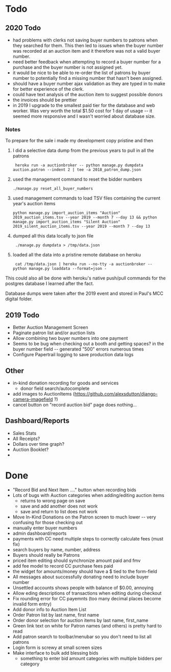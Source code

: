 # Todo

## 2020 Todo
- had problems with clerks not saving buyer numbers to patrons when they searched for them.  This then led to issues 
  when the buyer number was recorded at an auction item and it therefore was not a valid buyer number.
- need better feedback when attempting to record a buyer number for a purchase and the buyer number is not assigned yet.
- it would be nice to be able to re-order the list of patrons by buyer number to potentially find a missing number that 
   hasn't been assigned.
- should have a buyer number ajax validation as they are typed in to make for better experience of the clerk.
- could have text analysis of the auction item to suggest possible donors
- the invoices should be prettier
- in 2019 I upgrade to the smallest paid tier for the database and web worker.  Was very worth the total $1.50 cost 
    for 1 day of usage -- it seemed more responsive and I wasn't worried about database size.


### Notes
To prepare for the sale i made my development copy pristine and then
1) I did a selective data dump from the previous years to pull in all the patrons

    `` heroku run -a auctionbroker -- python manage.py dumpdata auction.patron --indent 2 | tee -a 2018_patron_dump.json``
    
2) used the management command to reset the bidder numbers

    `` ./manage.py reset_all_buyer_numbers ``

3) used management commands to load TSV files containing the current year's auction items

    `` python manage.py import_auction_items "Auction" 2019_auction_items.tsv --year 2019 --month 7 --day 13 &&
       python manage.py import_auction_items "Silent Auction" 2019_silent_auction_items.tsv --year 2019 --month 7 --day 13
	``
	
4) dumped all this data locally to json file
    
    ``  ./manage.py dumpdata > /tmp/data.json ``
    
5) loaded all the data into a pristine remote database on heroku

    `` cat /tmp/data.json | heroku run --no-tty -a auctionbroker -- python manage.py loaddata --format=json -``
    
    
This could also all be done with heroku's native push/pull commands for the postgres database I learned after the fact.

Database dumps were taken after the 2019 event and stored in Paul's MCC digital folder.
    
## 2019 Todo

- Better Auction Management Screen
- Paginate patron list and/or auction lists
- Allow combining two buyer numbers into one payment
- Seems to be bug when checking out a booth and getting spaces? in the buyer number field -- generated "500" errors numerous times
- Configure Papertrail logging to save production data logs



## Other
- in-kind donation recording for goods and services
    - donor field search/autocomplete
- add images to AuctionItems (https://github.com/alexsdutton/django-camera-imagefield ?)
- cancel button on "record auction bid" page does nothing...

## Dashboard/Reports

- Sales Stats
- All Receipts?
- Dollars over time graph?
- Auction Booklet?
- 

# Done
- "Record Bid and Next Item ...." button when recording bids
- Lots of bugs with Auction categories when adding/editing auction items
    - returns to wrong page on save
    - save and add another does not work
    - save and return to list does not work
- Move In-Kind Donations on the Patron screen to much lower -- very confusing for those checking out
- manually enter buyer numbers
- admin dashboard/reports
- payments with CC need multiple steps to correctly calculate fees (must fix)
- search buyers by name, number, address
- Buyers should really be Patrons
- priced item editing should synchronize amount paid and fmv
- add fee model to record CC purchase fees paid
- the widget for amounts/money should have a $ tied to the form-field
- All messages about successfully donating need to include buyer number
- Unsettled accounts shows people with balance of $0.00, annoying
- Allow eding descriptions of transactions when editing during checkout
- Fix rounding error for CC payemnts (too many decimal places become invalid form entry)
- Add donor info to Auction Item List
- Order Patron list by last name, first name
- Order donor selection for auction items by last name, first_name
- Green link text on white for Patron names (and others) is pretty hard to read
- Add patron search to toolbar/menubar so you don't need to list all patrons
- Login form is screwy at small screen sizes
- Make interface to bulk add blessing bids
    - something to enter bid amount categories with multiple bidders per
      category
